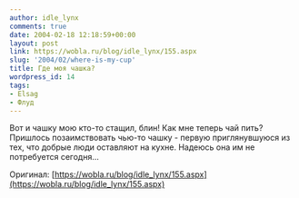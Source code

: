 ```yaml
---
author: idle_lynx
comments: true
date: 2004-02-18 12:18:59+00:00
layout: post
link: https://wobla.ru/blog/idle_lynx/155.aspx
slug: '2004/02/where-is-my-cup'
title: Где моя чашка?
wordpress_id: 14
tags:
- Elsag
- Флуд
---
```


Вот и чашку мою кто-то стащил, блин! Как мне теперь чай пить? Пришлось позаимствовать чью-то чашку - первую приглянувшуюся из тех, что добрые люди оставляют на кухне. Надеюсь она им не потребуется сегодня...

Оригинал: [https://wobla.ru/blog/idle_lynx/155.aspx](https://wobla.ru/blog/idle_lynx/155.aspx)
